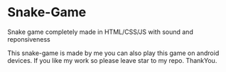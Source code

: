 # Snake-Game
Snake game completely made in HTML/CSS/JS with sound and reponsiveness

This snake-game is made by me you can also play this game on android devices.
If you like my work so please leave star to my repo. 
ThankYou.

